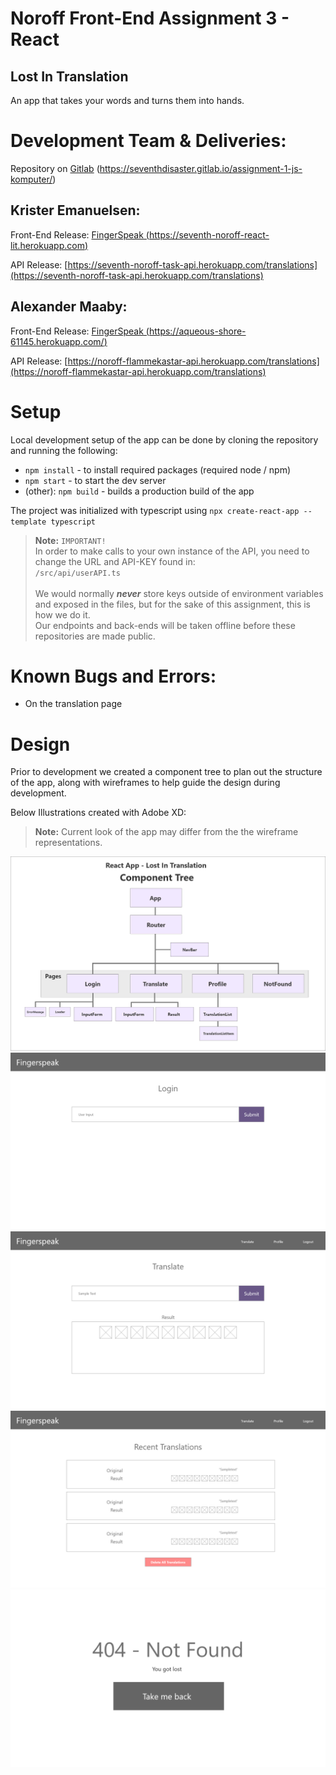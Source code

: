# Noroff Front-End Assignment 3 - React
## Lost In Translation

An app that takes your words and turns them into hands.

# Development Team & Deliveries:

Repository on [Gitlab](https://seventhdisaster.gitlab.io/assignment-1-js-komputer/) (https://seventhdisaster.gitlab.io/assignment-1-js-komputer/)

## Krister Emanuelsen:

Front-End Release: [FingerSpeak (https://seventh-noroff-react-lit.herokuapp.com)](https://seventh-noroff-react-lit.herokuapp.com)

API Release: [https://seventh-noroff-task-api.herokuapp.com/translations](https://seventh-noroff-task-api.herokuapp.com/translations)

## Alexander Maaby:  

Front-End Release: [FingerSpeak (https://aqueous-shore-61145.herokuapp.com/)](https://aqueous-shore-61145.herokuapp.com/)

API Release: [https://noroff-flammekastar-api.herokuapp.com/translations](https://noroff-flammekastar-api.herokuapp.com/translations)

# Setup

Local development setup of the app can be done by cloning the repository and running the following:

- `npm install` - to install required packages (required node / npm)
- `npm start` - to start the dev server
- (other): `npm build` - builds a production build of the app

The project was initialized with typescript using `npx create-react-app --template typescript`

> **Note:** `IMPORTANT!` <br/>
In order to make calls to your own instance of the API, you need to change the URL and API-KEY found in: <br/> `/src/api/userAPI.ts`
<br><br>
We would normally ***never*** store keys outside of environment variables and exposed in the files, but for the sake of this assignment, this is how we do it.<br>
Our endpoints and back-ends will be taken offline before these repositories are made public. 

# Known Bugs and Errors:
- On the translation page

# Design

Prior to development we created a component tree to plan out the structure of the app, along with wireframes to help guide the design during development. 

Below Illustrations created with Adobe XD:
> **Note:** Current look of the app may differ from the the wireframe representations.

![Component Tree](./component-tree.png)
![Login page Wireframe](./wireframe-a-login.png)
![Translation / Main page Wireframe](./wireframe-b-translate.png)
![Profile page Wireframe](./wireframe-c-profile.png)
![404 Not Found page Wireframe](./wireframe-d-notfound.png)

# 